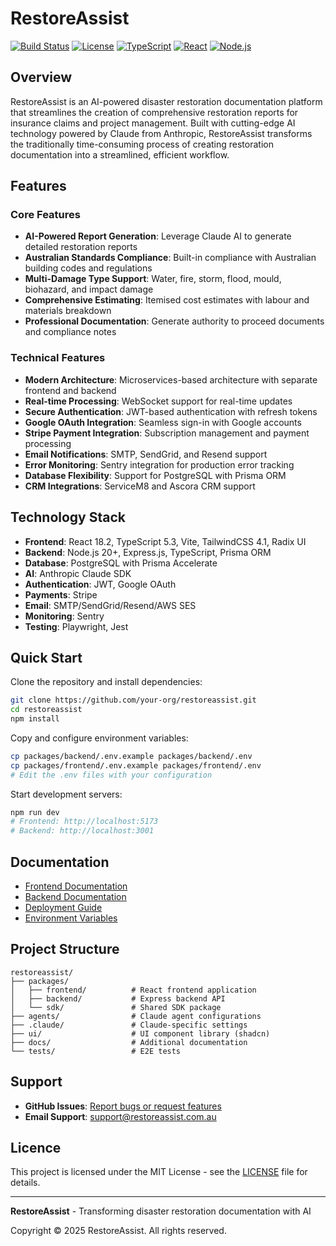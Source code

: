 # RestoreAssist

[![Build Status](https://img.shields.io/github/workflow/status/restoreassist/restoreassist/CI)](https://github.com/restoreassist/restoreassist/actions)
[![License](https://img.shields.io/badge/license-MIT-blue.svg)](LICENSE)
[![TypeScript](https://img.shields.io/badge/TypeScript-5.3-blue.svg)](https://www.typescriptlang.org/)
[![React](https://img.shields.io/badge/React-18.2-blue.svg)](https://reactjs.org/)
[![Node.js](https://img.shields.io/badge/Node.js-20+-green.svg)](https://nodejs.org/)

## Overview

RestoreAssist is an AI-powered disaster restoration documentation platform that streamlines the creation of comprehensive restoration reports for insurance claims and project management. Built with cutting-edge AI technology powered by Claude from Anthropic, RestoreAssist transforms the traditionally time-consuming process of creating restoration documentation into a streamlined, efficient workflow.

## Features

### Core Features
- **AI-Powered Report Generation**: Leverage Claude AI to generate detailed restoration reports
- **Australian Standards Compliance**: Built-in compliance with Australian building codes and regulations
- **Multi-Damage Type Support**: Water, fire, storm, flood, mould, biohazard, and impact damage
- **Comprehensive Estimating**: Itemised cost estimates with labour and materials breakdown
- **Professional Documentation**: Generate authority to proceed documents and compliance notes

### Technical Features
- **Modern Architecture**: Microservices-based architecture with separate frontend and backend
- **Real-time Processing**: WebSocket support for real-time updates
- **Secure Authentication**: JWT-based authentication with refresh tokens
- **Google OAuth Integration**: Seamless sign-in with Google accounts
- **Stripe Payment Integration**: Subscription management and payment processing
- **Email Notifications**: SMTP, SendGrid, and Resend support
- **Error Monitoring**: Sentry integration for production error tracking
- **Database Flexibility**: Support for PostgreSQL with Prisma ORM
- **CRM Integrations**: ServiceM8 and Ascora CRM support

## Technology Stack

- **Frontend**: React 18.2, TypeScript 5.3, Vite, TailwindCSS 4.1, Radix UI
- **Backend**: Node.js 20+, Express.js, TypeScript, Prisma ORM
- **Database**: PostgreSQL with Prisma Accelerate
- **AI**: Anthropic Claude SDK
- **Authentication**: JWT, Google OAuth
- **Payments**: Stripe
- **Email**: SMTP/SendGrid/Resend/AWS SES
- **Monitoring**: Sentry
- **Testing**: Playwright, Jest

## Quick Start

Clone the repository and install dependencies:

```bash
git clone https://github.com/your-org/restoreassist.git
cd restoreassist
npm install
```

Copy and configure environment variables:

```bash
cp packages/backend/.env.example packages/backend/.env
cp packages/frontend/.env.example packages/frontend/.env
# Edit the .env files with your configuration
```

Start development servers:

```bash
npm run dev
# Frontend: http://localhost:5173
# Backend: http://localhost:3001
```

## Documentation

- [Frontend Documentation](packages/frontend/README.md)
- [Backend Documentation](packages/backend/README.md)
- [Deployment Guide](DEPLOYMENT.md)
- [Environment Variables](ENV_VARIABLES.md)

## Project Structure

```
restoreassist/
├── packages/
│   ├── frontend/          # React frontend application
│   ├── backend/           # Express backend API
│   └── sdk/               # Shared SDK package
├── agents/                # Claude agent configurations
├── .claude/               # Claude-specific settings
├── ui/                    # UI component library (shadcn)
├── docs/                  # Additional documentation
└── tests/                 # E2E tests
```

## Support

- **GitHub Issues**: [Report bugs or request features](https://github.com/your-org/restoreassist/issues)
- **Email Support**: support@restoreassist.com.au

## Licence

This project is licensed under the MIT License - see the [LICENSE](LICENSE) file for details.

---

**RestoreAssist** - Transforming disaster restoration documentation with AI

Copyright © 2025 RestoreAssist. All rights reserved.
